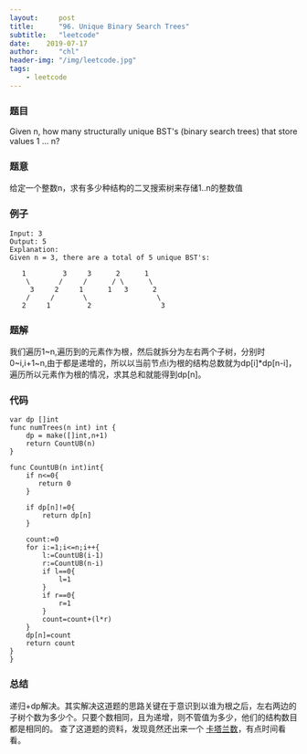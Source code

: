 ```yaml
---
layout:     post
title:      "96. Unique Binary Search Trees"
subtitle:   "leetcode"
date:    2019-07-17
author:     "chl"
header-img: "/img/leetcode.jpg"
tags:
    - leetcode
--- 
```


### 题目
Given n, how many structurally unique BST's (binary search trees) that store values 1 ... n?

### 题意
给定一个整数n，求有多少种结构的二叉搜索树来存储1..n的整数值

### 例子

```
Input: 3
Output: 5
Explanation:
Given n = 3, there are a total of 5 unique BST's:

   1         3     3      2      1
    \       /     /      / \      \
     3     2     1      1   3      2
    /     /       \                 \
   2     1         2                 3
```

### 题解
我们遍历1~n,遍历到的元素作为根，然后就拆分为左右两个子树，分别时0~i,i+1~n,由于都是递增的，所以以当前节点i为根的结构总数就为dp[i]*dp[n-i]，遍历所以元素作为根的情况，求其总和就能得到dp[n]。

### 代码

```
var dp []int
func numTrees(n int) int {
    dp = make([]int,n+1)
    return CountUB(n)
}

func CountUB(n int)int{
    if n<=0{
       return 0
    }
    
    if dp[n]!=0{
        return dp[n]
    }
    
    count:=0
    for i:=1;i<=n;i++{
        l:=CountUB(i-1)
        r:=CountUB(n-i)
        if l==0{
            l=1
        }
        if r==0{
            r=1
        }
        count=count+(l*r)
    }
    dp[n]=count
    return count
}
}
```

### 总结
递归+dp解决。其实解决这道题的思路关键在于意识到以谁为根之后，左右两边的子树个数为多少个。只要个数相同，且为递增，则不管值为多少，他们的结构数目都是相同的。
查了这道题的资料，发现竟然还出来一个 [卡塔兰数](https://zh.wikipedia.org/wiki/%E5%8D%A1%E5%A1%94%E5%85%B0%E6%95%B0)，有点时间看看。